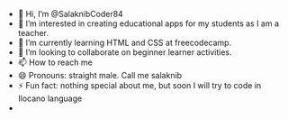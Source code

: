 - 👋 Hi, I’m @SalaknibCoder84
- 👀 I’m interested in creating educational apps for my students as I am a teacher. 
- 🌱 I’m currently learning HTML and CSS at freecodecamp.
- 💞️ I’m looking to collaborate on beginner learner activities.
- 📫 How to reach me 
- 😄 Pronouns: straight male. Call me salaknib 
- ⚡ Fun fact: nothing special about me, but soon I will try to code in Ilocano language 
- 

<!---
SalaknibCoder84/SalaknibCoder84 is a ✨ special ✨ repository because its `README.md` (this file) appears on your GitHub profile.
You can click the Preview link to take a look at your changes.
--->
